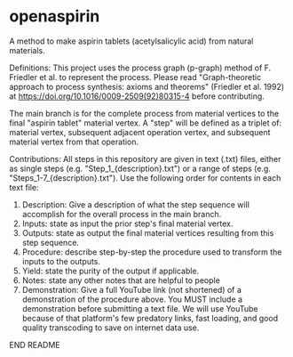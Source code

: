 # openaspirin
A method to make aspirin tablets (acetylsalicylic acid) from natural materials.

Definitions:
This project uses the process graph (p-graph) method of F. Friedler et al. to represent the process. Please read "Graph-theoretic approach to process synthesis: axioms and theorems" (Friedler et al. 1992) at https://doi.org/10.1016/0009-2509(92)80315-4 before contributing.

The main branch is for the complete process from material vertices to the final "aspirin tablet" material vertex.
A "step" will be defined as a triplet of: material vertex, subsequent adjacent operation vertex, and subsequent material vertex from that operation.

Contributions:
All steps in this repository are given in text (.txt) files, either as single steps (e.g. "Step_1_{description}.txt") or a range of steps (e.g. "Steps_1-7_{description}.txt").
Use the following order for contents in each text file:
1. Description: Give a description of what the step sequence will accomplish for the overall process in the main branch.
2. Inputs: state as input the prior step's final material vertex.
3. Outputs: state as output the final material vertices resulting from this step sequence.
4. Procedure: describe step-by-step the procedure used to transform the inputs to the outputs.
5. Yield: state the purity of the output if applicable.
6. Notes: state any other notes that are helpful to people
7. Demonstration: Give a full YouTube link (not shortened) of a demonstration of the procedure above. You MUST include a demonstration before submitting a text file. We will use YouTube because of that platform's few predatory links, fast loading, and good quality transcoding to save on internet data use.

END README